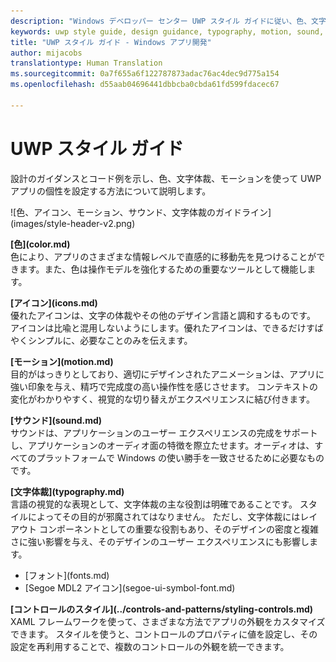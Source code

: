 ```yaml
---
description: "Windows デベロッパー センター UWP スタイル ガイドに従い、色、文字体裁、モーションを使って UWP アプリの特徴を定義する方法について説明します。"
keywords: uwp style guide, design guidance, typography, motion, sound, motion, app development
title: "UWP スタイル ガイド - Windows アプリ開発"
author: mijacobs
translationtype: Human Translation
ms.sourcegitcommit: 0a7f655a6f122787873adac76ac4dec9d775a154
ms.openlocfilehash: d55aab04696441dbbcba0cbda61fd599fdacec67

---
```


<link rel="stylesheet" href="https://az835927.vo.msecnd.net/sites/uwp/Resources/css/custom.css"> 

<div class="uwpd-banner">
<h1 class="uwpd-ruledheader">UWP スタイル ガイド</h1>
</div>

<div class="side-by-side">
<div class="side-by-side-content">
  <div class="side-by-side-content-left">
  <p>設計のガイダンスとコード例を示し、色、文字体裁、モーションを使って UWP アプリの個性を設定する方法について説明します。</p>
  </div>
  <div class="side-by-side-content-right">
    ![色、アイコン、モーション、サウンド、文字体裁のガイドライン](images/style-header-v2.png)
  </div>
</div>
</div>


<div class="side-by-side">
<div class="side-by-side-content">
  <div class="side-by-side-content-left">
   <p><b>[色](color.md)</b><br/>
色により、アプリのさまざまな情報レベルで直感的に移動先を見つけることができます。また、色は操作モデルを強化するための重要なツールとして機能します。</p>
  </div>
  <div class="side-by-side-content-right">
   <p><b>[アイコン](icons.md)</b><br/>
優れたアイコンは、文字の体裁やその他のデザイン言語と調和するものです。 アイコンは比喩と混用しないようにします。優れたアイコンは、できるだけすばやくシンプルに、必要なことのみを伝えます。</p>
  </div>
</div>
</div>

<div class="side-by-side">
<div class="side-by-side-content">
  <div class="side-by-side-content-left">
   <p><b>[モーション](motion.md)</b><br/>
目的がはっきりとしており、適切にデザインされたアニメーションは、アプリに強い印象を与え、精巧で完成度の高い操作性を感じさせます。 コンテキストの変化がわかりやすく、視覚的な切り替えがエクスペリエンスに結び付きます。</p>
  </div>
  <div class="side-by-side-content-right">
   <p><b>[サウンド](sound.md)</b><br/>
サウンドは、アプリケーションのユーザー エクスペリエンスの完成をサポートし、アプリケーションのオーディオ面の特徴を際立たせます。オーディオは、すべてのプラットフォームで Windows の使い勝手を一致させるために必要なものです。</p>
  </div>
</div>
</div>

<div class="side-by-side">
<div class="side-by-side-content">
  <div class="side-by-side-content-left">
   <p><b>[文字体裁](typography.md)</b><br/>
言語の視覚的な表現として、文字体裁の主な役割は明確であることです。 スタイルによってその目的が邪魔されてはなりません。 ただし、文字体裁にはレイアウト コンポーネントとしての重要な役割もあり、そのデザインの密度と複雑さに強い影響を与え、そのデザインのユーザー エクスペリエンスにも影響します。</p>
   <div class="uwpd-no-bullet-list">
   <ul>
    <li>[フォント](fonts.md)</li>
    <li>[Segoe MDL2 アイコン](segoe-ui-symbol-font.md)</li>
   </ul>
   </div>
  </div>
  
  
  <div class="side-by-side-content-right">
   <p><b>[コントロールのスタイル](../controls-and-patterns/styling-controls.md)</b><br/>
XAML フレームワークを使って、さまざまな方法でアプリの外観をカスタマイズできます。 スタイルを使うと、コントロールのプロパティに値を設定し、その設定を再利用することで、複数のコントロールの外観を統一できます。</p>
  </div>
</div>
</div>




<!--HONumber=Jul16_HO2-->


